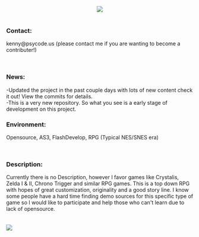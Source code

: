 <center><img src="http://www.legitcode.com/title.png" /></center><br>
<h3><bold>Contact: </bold></h3> 
<p>kenny@psycode.us (please contact me if you are wanting to become a contributer!)</p>
<br>
<h3>News:</h3>
<p>
-Updated the project in the past couple days with lots of new content check it out! View the commits for details.
<br/>-This is a very new repository. So what you see is a early stage of development on this project. 
</p>
<h3><bold>Environment: </h3></bold>
<p>Opensource, AS3, FlashDevelop, RPG (Typical NES/SNES era)</p>
<br>
<h3><bold>Description: </h3><p>Currently there is no Description, however I favor games like Crystalis, Zelda I & II, Chrono Trigger and similar RPG games. This is a top down RPG with hopes of great customization, originality and a good story line. I know some people have a hard time finding demo sources for this specific type of game so I would like to participate and help those who can't learn due to lack of opensource. </bold></h2>
<br/><br/><br/>

<img src="http://www.legitcode.com/seraphic.png" />
